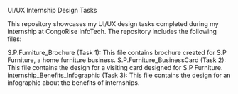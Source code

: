 UI/UX Internship Design Tasks

This repository showcases my UI/UX design tasks completed during my internship at CongoRise InfoTech.
The repository includes the following files:

S.P.Furniture_Brochure (Task 1): This file contains brochure created for S.P Furniture, a home furniture business.
S.P.Furniture_BusinessCard (Task 2): This file contains the design for a visiting card designed for S.P Furniture.
internship_Benefits_Infographic (Task 3): This file contains the design for an infographic about the benefits of internships.
